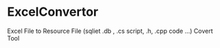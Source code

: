 # ExcelConvertor
Excel File to Resource File (sqliet .db , .cs script, .h, .cpp code ...) Covert Tool
